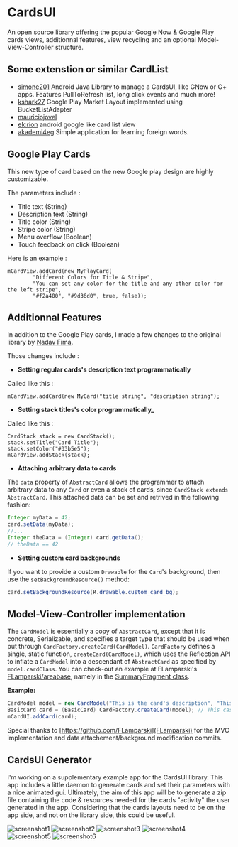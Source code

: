CardsUI
===================
An open source library offering the popular Google Now & Google Play cards views, additionnal features, view recycling and an optional Model-View-Controller structure.

## Some extenstion or similar CardList
* [simone201](https://github.com/simone201/CardsUILib) Android Java Library to manage a CardsUI, like GNow or G+ apps. Features PullToRefresh list, long click events and much more!
* [kshark27](https://github.com/kshark27/PlayCardGrid) Google Play Market Layout implemented using BucketListAdapter
* [mauriciojovel](https://github.com/mauriciojovel/card-list) 
* [elcrion](https://github.com/elcrion/demo.cardlistview) android google like card list view
* [akademi4eg](https://github.com/akademi4eg/lists-and-cards) Simple application for learning foreign words.

## Google Play Cards
This new type of card based on the new Google play design are highly customizable.

The parameters include :

* Title text (String)
* Description text (String)
* Title color (String)
* Stripe color (String)
* Menu overflow (Boolean)
* Touch feedback on click (Boolean)

Here is an example : 

    mCardView.addCard(new MyPlayCard(
            "Different Colors for Title & Stripe", 
            "You can set any color for the title and any other color for the left stripe", 
            "#f2a400", "#9d36d0", true, false));
            
            
## Additionnal Features
In addition to the Google Play cards, I made a few changes to the original library by [Nadav Fima](https://github.com/nadavfima/cardsui-for-android).

Those changes include :


* **Setting regular cards's description text programmatically**

Called like this :

    mCardView.addCard(new MyCard("title string", "description string");
    
    
* **Setting stack titles's color programmatically_**

Called like this :

    CardStack stack = new CardStack();
    stack.setTitle("Card Title");
    stack.setColor("#33b5e5");
    mCardView.addStack(stack);
    
    
* **Attaching arbitrary data to cards**

The `data` property of `AbstractCard` allows the programmer to attach arbitrary data to any `Card` or even a stack of cards, since `CardStack extends AbstractCard`.
This attached data can be set and retrived in the following fashion:

```java
Integer myData = 42;
card.setData(myData);
//...
Integer theData = (Integer) card.getData();
// theData == 42
```

* **Setting custom card backgrounds**

If you want to provide a custom `Drawable` for the `Card`'s background, then use the `setBackgroundResource()` method:
```java
card.setBackgroundResource(R.drawable.custom_card_bg);
```


## Model-View-Controller implementation
The `CardModel` is essentially a copy of `AbstractCard`, except that it is concrete, Serializable, and specifies a target type that should be used when put through `CardFactory.createCard(CardModel)`.
`CardFactory` defines a single, static function, `createCard(CardModel)`, which uses the Reflection API to inflate a `CardModel` into a descendant of `AbstractCard` as specified by `model.cardClass`.
You can check-out an example at FLamparski's [FLamparski/areabase](Areabase), namely in the [SummaryFragment class](https://github.com/FLamparski/areabase/blob/master/Areabase/src/lamparski/areabase/SummaryFragment.java).

**Example:**

```java
CardModel model = new CardModel("This is the card's description", "This is the card's title", BasicCard.class);
BasicCard card = (BasicCard) CardFactory.createCard(model); // This cast is safe
mCardUI.addCard(card);
```

Special thanks to [https://github.com/FLamparski](FLamparski) for the MVC implementation and data attachement/background modification commits.
    
    
## CardsUI Generator
I'm working on a supplementary example app for the CardsUI library. This app includes a little daemon to generate cards and set their parameters with a nice animated gui.
Ultimately, the aim of this app will be to generate a zip file containing the code & resources needed for the cards "activity" the user generated in the app.
Considering that the cards layouts need to be on the app side, and not on the library side, this could be useful.

![screenshot1](http://imageshack.us/a/img837/1365/cardsgen1.png) ![screenshot2](http://imageshack.us/a/img708/8929/cardsgen2.png) ![screenshot3](http://imageshack.us/a/img90/7456/cardsgen3.png) ![screenshot4](http://imageshack.us/a/img109/9287/cardsgen4.png) ![screenshot5](http://imageshack.us/a/img209/8982/cardsgen5.png) ![screenshot6](http://imageshack.us/a/img515/4987/cardsgen6.png)


